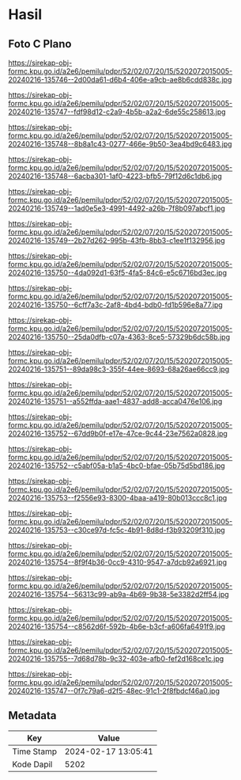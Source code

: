 # Hasil

## Foto C Plano

https://sirekap-obj-formc.kpu.go.id/a2e6/pemilu/pdpr/52/02/07/20/15/5202072015005-20240216-135746--2d00da61-d6b4-406e-a9cb-ae8b6cdd838c.jpg

https://sirekap-obj-formc.kpu.go.id/a2e6/pemilu/pdpr/52/02/07/20/15/5202072015005-20240216-135747--fdf98d12-c2a9-4b5b-a2a2-6de55c258613.jpg

https://sirekap-obj-formc.kpu.go.id/a2e6/pemilu/pdpr/52/02/07/20/15/5202072015005-20240216-135748--8b8a1c43-0277-466e-9b50-3ea4bd9c6483.jpg

https://sirekap-obj-formc.kpu.go.id/a2e6/pemilu/pdpr/52/02/07/20/15/5202072015005-20240216-135748--6acba301-1af0-4223-bfb5-79f12d6c1db6.jpg

https://sirekap-obj-formc.kpu.go.id/a2e6/pemilu/pdpr/52/02/07/20/15/5202072015005-20240216-135749--1ad0e5e3-4991-4492-a26b-7f8b097abcf1.jpg

https://sirekap-obj-formc.kpu.go.id/a2e6/pemilu/pdpr/52/02/07/20/15/5202072015005-20240216-135749--2b27d262-995b-43fb-8bb3-c1ee1f132956.jpg

https://sirekap-obj-formc.kpu.go.id/a2e6/pemilu/pdpr/52/02/07/20/15/5202072015005-20240216-135750--4da092d1-63f5-4fa5-84c6-e5c6716bd3ec.jpg

https://sirekap-obj-formc.kpu.go.id/a2e6/pemilu/pdpr/52/02/07/20/15/5202072015005-20240216-135750--6cff7a3c-2af8-4bd4-bdb0-fd1b596e8a77.jpg

https://sirekap-obj-formc.kpu.go.id/a2e6/pemilu/pdpr/52/02/07/20/15/5202072015005-20240216-135750--25da0dfb-c07a-4363-8ce5-57329b6dc58b.jpg

https://sirekap-obj-formc.kpu.go.id/a2e6/pemilu/pdpr/52/02/07/20/15/5202072015005-20240216-135751--89da98c3-355f-44ee-8693-68a26ae66cc9.jpg

https://sirekap-obj-formc.kpu.go.id/a2e6/pemilu/pdpr/52/02/07/20/15/5202072015005-20240216-135751--a552ffda-aae1-4837-add8-acca0476e106.jpg

https://sirekap-obj-formc.kpu.go.id/a2e6/pemilu/pdpr/52/02/07/20/15/5202072015005-20240216-135752--67dd9b0f-e17e-47ce-9c44-23e7562a0828.jpg

https://sirekap-obj-formc.kpu.go.id/a2e6/pemilu/pdpr/52/02/07/20/15/5202072015005-20240216-135752--c5abf05a-b1a5-4bc0-bfae-05b75d5bd186.jpg

https://sirekap-obj-formc.kpu.go.id/a2e6/pemilu/pdpr/52/02/07/20/15/5202072015005-20240216-135753--f2556e93-8300-4baa-a419-80b013ccc8c1.jpg

https://sirekap-obj-formc.kpu.go.id/a2e6/pemilu/pdpr/52/02/07/20/15/5202072015005-20240216-135753--c30ce97d-fc5c-4b91-8d8d-f3b93209f310.jpg

https://sirekap-obj-formc.kpu.go.id/a2e6/pemilu/pdpr/52/02/07/20/15/5202072015005-20240216-135754--8f9f4b36-0cc9-4310-9547-a7dcb92a6921.jpg

https://sirekap-obj-formc.kpu.go.id/a2e6/pemilu/pdpr/52/02/07/20/15/5202072015005-20240216-135754--56313c99-ab9a-4b69-9b38-5e3382d2ff54.jpg

https://sirekap-obj-formc.kpu.go.id/a2e6/pemilu/pdpr/52/02/07/20/15/5202072015005-20240216-135754--c8562d6f-592b-4b6e-b3cf-a606fa6491f9.jpg

https://sirekap-obj-formc.kpu.go.id/a2e6/pemilu/pdpr/52/02/07/20/15/5202072015005-20240216-135755--7d68d78b-9c32-403e-afb0-fef2d168ce1c.jpg

https://sirekap-obj-formc.kpu.go.id/a2e6/pemilu/pdpr/52/02/07/20/15/5202072015005-20240216-135747--0f7c79a6-d2f5-48ec-91c1-2f8fbdcf46a0.jpg


## Metadata

| Key        | Value               |
| ---------- | ------------------- |
| Time Stamp | 2024-02-17 13:05:41 |
| Kode Dapil | 5202                |



